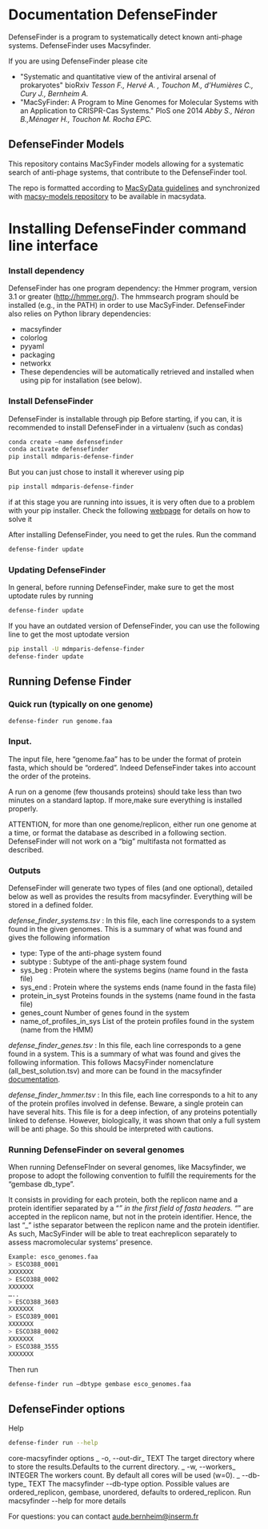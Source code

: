 # Documentation DefenseFinder

DefenseFinder is a program to systematically detect known anti-phage systems. DefenseFinder uses Macsyfinder. 

If you are using DefenseFinder please cite
- "Systematic and quantitative view of the antiviral arsenal of prokaryotes" bioRxiv
*Tesson F., Hervé A. , Touchon M., d’Humières C., Cury J., Bernheim A.*
- "MacSyFinder: A Program to Mine Genomes for Molecular Systems with an Application to CRISPR-Cas Systems." PloS one 2014
*Abby S., Néron B.,Ménager H., Touchon M. Rocha EPC.* 
## DefenseFinder Models

This repository contains MacSyFinder models allowing for a systematic search of anti-phage systems, that contribute to the DefenseFinder tool.

The repo is formatted according to [MacSyData guidelines](https://macsyfinder.readthedocs.io/en/latest/modeler_guide/index.html) and synchronized with [macsy-models repository](https://github.com/macsy-models) to be available in macsydata.

# Installing DefenseFinder command line interface

### Install dependency

DefenseFinder has one program dependency:
the Hmmer program, version 3.1 or greater (http://hmmer.org/).
The hmmsearch program should be installed (e.g., in the PATH) in order to use MacSyFinder.
DefenseFinder also relies on Python library dependencies:

- macsyfinder
- colorlog
- pyyaml
- packaging
- networkx
- These dependencies will be automatically retrieved and installed when using pip for installation (see below).

### Install DefenseFinder

DefenseFinder is installable through pip
Before starting, if you can, it is recommended to install DefenseFinder in a virtualenv (such as condas)

```sh
conda create –name defensefinder
conda activate defensefinder
pip install mdmparis-defense-finder
```

But you can just chose to install it wherever using pip

```sh
pip install mdmparis-defense-finder
```

if at this stage you are running into issues, it is very often due to a problem with your pip installer. Check the following [webpage](https://stackoverflow.com/questions/49748063/pip-install-fails-for-every-package-could-not-find-a-version-that-satisfies/49748494#49748494) for details on how to solve it

After installing DefenseFinder, you need to get the rules. Run the command

```sh
defense-finder update
```

### Updating DefenseFinder

In general, before running DefenseFinder, make sure to get the most uptodate rules by running

```sh
defense-finder update
```

If you have an outdated version of DefenseFinder, you can use the following line to get the most uptodate version

```sh
pip install -U mdmparis-defense-finder
defense-finder update
```

## Running Defense Finder

### Quick run (typically on one genome)

```sh
defense-finder run genome.faa
```

### Input.

The input file, here “genome.faa” has to be under the format of protein fasta, which should be “ordered”. Indeed DefenseFinder takes into account the order of the proteins.

A run on a genome (few thousands proteins) should take less than two minutes on a standard laptop. If more,make sure everything is installed properly.

ATTENTION, for more than one genome/replicon, either run one genome at a time, or format the database as described in a following section. DefenseFinder will not work on a “big” multifasta not formatted as described.

### Outputs

DefenseFinder will generate two types of files (and one optional), detailed below as well as provides the results from macsyfinder. Everything will be stored in a defined folder.

_defense_finder_systems.tsv_ : In this file, each line corresponds to a system found in the given genomes. This is a summary of what was found and gives the following information

- type: Type of the anti-phage system found
- subtype : Subtype of the anti-phage system found
- sys_beg : Protein where the systems begins (name found in the fasta file)
- sys_end : Protein where the systems ends (name found in the fasta file)
- protein_in_syst Proteins founds in the systems (name found in the fasta file)
- genes_count Number of genes found in the system
- name_of_profiles_in_sys List of the protein profiles found in the system (name from the HMM)

_defense_finder_genes.tsv_ : In this file, each line corresponds to a gene found in a system. This is a summary of what was found and gives the following information.
This follows MacsyFinder nomenclature (all_best_solution.tsv) and more can be found in the macsyfinder [documentation](https://macsyfinder.readthedocs.io/en/latest/user_guide/index.html#running-macsyfinder).

_defense_finder_hmmer.tsv_ : In this file, each line corresponds to a hit to any of the protein profiles involved in defense. Beware, a single protein can have several hits. This file is for a deep infection, of any proteins potentially linked to defense. However, biologically, it was shown that only a full system will be anti phage. So this should be interpreted with cautions.

### Running DefenseFinder on several genomes

When running DefenseFInder on several genomes, like Macsyfinder, we propose to adopt the following convention to fulfill the requirements for the “gembase db_type”.

It consists in providing for each protein, both the replicon name and a protein identifier separated by a “_” in the first field of fasta headers. “_” are accepted in the replicon name, but not in the protein identifier. Hence, the last “\_” isthe separator between the replicon name and the protein identifier. As such, MacSyFinder will be able to treat eachreplicon separately to assess macromolecular systems’ presence.

```sh
Example: esco_genomes.faa
> ESCO388_0001
XXXXXXX
> ESCO388_0002
XXXXXXX
…..
> ESCO388_3603
XXXXXXX
> ESCO389_0001
XXXXXXX
> ESCO388_0002
XXXXXXX
> ESCO388_3555
XXXXXXX
```

Then run

```sh
defense-finder run –dbtype gembase esco_genomes.faa
```

## DefenseFinder options

Help

```sh
defense-finder run --help
```

core-macsyfinder options
_ -o, --out-dir_ TEXT The target directory where to store the results.Defaults to the current directory.
_ -w, --workers_ INTEGER The workers count. By default all cores will be used (w=0).
_ --db-type_ TEXT The macsyfinder --db-type option. Possible values are ordered_replicon, gembase, unordered, defaults to ordered_replicon. Run macsyfinder --help for more details

For questions: you can contact aude.bernheim@inserm.fr
